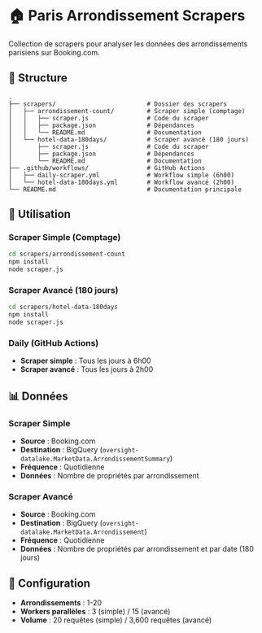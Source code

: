 # 🏠 Paris Arrondissement Scrapers

Collection de scrapers pour analyser les données des arrondissements parisiens sur Booking.com.

## 📁 Structure

```
.
├── scrapers/                         # Dossier des scrapers
│   ├── arrondissement-count/         # Scraper simple (comptage)
│   │   ├── scraper.js                # Code du scraper
│   │   ├── package.json              # Dépendances
│   │   └── README.md                 # Documentation
│   └── hotel-data-180days/           # Scraper avancé (180 jours)
│       ├── scraper.js                # Code du scraper
│       ├── package.json              # Dépendances
│       └── README.md                 # Documentation
├── .github/workflows/                # GitHub Actions
│   ├── daily-scraper.yml             # Workflow simple (6h00)
│   └── hotel-data-180days.yml        # Workflow avancé (2h00)
└── README.md                         # Documentation principale
```

## 🚀 Utilisation

### Scraper Simple (Comptage)
```bash
cd scrapers/arrondissement-count
npm install
node scraper.js
```

### Scraper Avancé (180 jours)
```bash
cd scrapers/hotel-data-180days
npm install
node scraper.js
```

### Daily (GitHub Actions)
- **Scraper simple** : Tous les jours à 6h00
- **Scraper avancé** : Tous les jours à 2h00

## 📊 Données

### Scraper Simple
- **Source** : Booking.com
- **Destination** : BigQuery (`oversight-datalake.MarketData.ArrondissementSummary`)
- **Fréquence** : Quotidienne
- **Données** : Nombre de propriétés par arrondissement

### Scraper Avancé
- **Source** : Booking.com
- **Destination** : BigQuery (`oversight-datalake.MarketData.Arrondissement`)
- **Fréquence** : Quotidienne
- **Données** : Nombre de propriétés par arrondissement et par date (180 jours)

## 🔧 Configuration

- **Arrondissements** : 1-20
- **Workers parallèles** : 3 (simple) / 15 (avancé)
- **Volume** : 20 requêtes (simple) / 3,600 requêtes (avancé)
